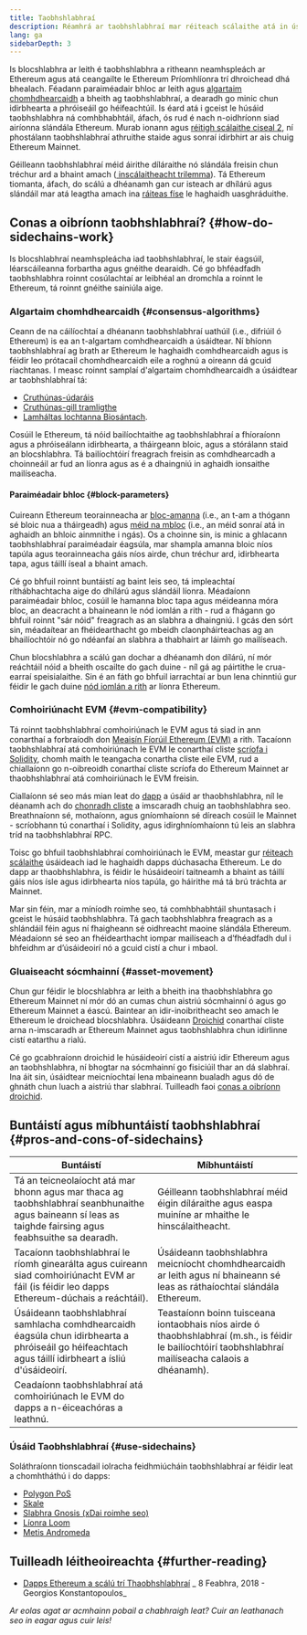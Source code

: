 ```yaml
---
title: Taobhshlabhraí
description: Réamhrá ar taobhshlabhraí mar réiteach scálaithe atá in úsáid faoi láthair ag pobal Ethereum.
lang: ga
sidebarDepth: 3
---
```


Is blocshlabhra ar leith é taobhshlabhra a ritheann neamhspleách ar Ethereum agus atá ceangailte le Ethereum Príomhlíonra trí dhroichead dhá bhealach. Féadann paraiméadair bhloc ar leith agus [algartaim chomhdhearcaidh](/developers/docs/consensus-mechanisms/) a bheith ag taobhshlabhraí, a dearadh go minic chun idirbhearta a phróiseáil go héifeachtúil. Is éard atá i gceist le húsáid taobhshlabhra ná comhbhabhtáil, áfach, ós rud é nach n-oidhríonn siad airíonna slándála Ethereum. Murab ionann agus [réitigh scálaithe ciseal 2](/layer-2/), ní phostálann taobhshlabhraí athruithe staide agus sonraí idirbhirt ar ais chuig Ethereum Mainnet.

Géilleann taobhshlabhraí méid áirithe díláraithe nó slándála freisin chun tréchur ard a bhaint amach ([ inscálaitheacht trilemma](https://vitalik.eth.limo/general/2021/05/23/scaling.html)). Tá Ethereum tiomanta, áfach, do scálú a dhéanamh gan cur isteach ar dhílárú agus slándáil mar atá leagtha amach ina [ráiteas físe](/roadmap/vision/) le haghaidh uasghráduithe.

## Conas a oibríonn taobhshlabhraí? {#how-do-sidechains-work}

Is blocshlabhraí neamhspleácha iad taobhshlabhraí, le stair éagsúil, léarscáileanna forbartha agus gnéithe dearaidh. Cé go bhféadfadh taobhshlabhra roinnt cosúlachtaí ar leibhéal an dromchla a roinnt le Ethereum, tá roinnt gnéithe sainiúla aige.

### Algartaim chomhdhearcaidh {#consensus-algorithms}

Ceann de na cáilíochtaí a dhéanann taobhshlabhraí uathúil (i.e., difriúil ó Ethereum) is ea an t-algartam comhdhearcaidh a úsáidtear. Ní bhíonn taobhshlabhraí ag brath ar Ethereum le haghaidh comhdhearcaidh agus is féidir leo prótacail chomhdhearcaidh eile a roghnú a oireann dá gcuid riachtanas. I measc roinnt samplaí d'algartaim chomhdhearcaidh a úsáidtear ar taobhshlabhraí tá:

- [Cruthúnas-údaráis](/developers/docs/consensus-mechanisms/poa/)
- [Cruthúnas-gill tramligthe](https://en.bitcoin.it/wiki/Delegated_proof_of_stake)
- [Lamháltas lochtanna Biosántach](https://decrypt.co/resources/byzantine-fault-tolerance-what-is-it-explained).

Cosúil le Ethereum, tá nóid bailíochtaithe ag taobhshlabhraí a fhíoraíonn agus a phróiseálann idirbhearta, a tháirgeann bloic, agus a stórálann staid an blocshlabhra. Tá bailíochtóirí freagrach freisin as comhdhearcadh a choinneáil ar fud an líonra agus as é a dhaingniú in aghaidh ionsaithe mailíseacha.

#### Paraiméadair bhloc {#block-parameters}

Cuireann Ethereum teorainneacha ar [bloc-amanna](/developers/docs/blocks/#block-time) (i.e., an t-am a thógann sé bloic nua a tháirgeadh) agus [méid na mbloc](/developers/docs/blocks/#block-size) (i.e., an méid sonraí atá in aghaidh an bhloic ainmnithe i ngás). Os a choinne sin, is minic a ghlacann taobhshlabhraí paraiméadair éagsúla, mar shampla amanna bloic níos tapúla agus teorainneacha gáis níos airde, chun tréchur ard, idirbhearta tapa, agus táillí íseal a bhaint amach.

Cé go bhfuil roinnt buntáistí ag baint leis seo, tá impleachtaí ríthábhachtacha aige do dhílárú agus slándáil líonra. Méadaíonn paraiméadair bhloc, cosúil le hamanna bloc tapa agus méideanna móra bloc, an deacracht a bhaineann le nód iomlán a rith - rud a fhágann go bhfuil roinnt "sár nóid" freagrach as an slabhra a dhaingniú. I gcás den sórt sin, méadaítear an fhéidearthacht go mbeidh claonpháirteachas ag an bhailíochtóir nó go ndéanfaí an slabhra a thabhairt ar láimh go mailíseach.

Chun blocshlabhra a scálú gan dochar a dhéanamh don dílárú, ní mór reáchtáil nóid a bheith oscailte do gach duine - níl gá ag páirtithe le crua-earraí speisialaithe. Sin é an fáth go bhfuil iarrachtaí ar bun lena chinntiú gur féidir le gach duine [nód iomlán a rith](/developers/docs/nodes-and-clients/#why-should-i-run-an-ethereum-node) ar líonra Ethereum.

### Comhoiriúnacht EVM {#evm-compatibility}

Tá roinnt taobhshlabhraí comhoiriúnach le EVM agus tá siad in ann conarthaí a forbraíodh don [Meaisín Fíorúil Ethereum (EVM)](/developers/docs/evm/) a rith. Tacaíonn taobhshlabhraí atá comhoiriúnach le EVM le conarthaí cliste [scríofa i Solidity](/developers/docs/smart-contracts/languages/), chomh maith le teangacha conartha cliste eile EVM, rud a chiallaíonn go n-oibreoidh conarthaí cliste scríofa do Ethereum Mainnet ar thaobhshlabhraí atá comhoiriúnach le EVM freisin.

Ciallaíonn sé seo más mian leat do [dapp](/developers/docs/dapps/) a úsáid ar thaobhshlabhra, níl le déanamh ach do [chonradh cliste](/developers/docs/smart-contracts/) a imscaradh chuig an taobhshlabhra seo. Breathnaíonn sé, mothaíonn, agus gníomhaíonn sé díreach cosúil le Mainnet - scríobhann tú conarthaí i Solidity, agus idirghníomhaíonn tú leis an slabhra tríd na taobhshlabhraí RPC.

Toisc go bhfuil taobhshlabhraí comhoiriúnach le EVM, meastar gur [réiteach scálaithe](/developers/docs/scaling/) úsáideach iad le haghaidh dapps dúchasacha Ethereum. Le do dapp ar thaobhshlabhra, is féidir le húsáideoirí taitneamh a bhaint as táillí gáis níos ísle agus idirbhearta níos tapúla, go háirithe má tá brú tráchta ar Mainnet.

Mar sin féin, mar a míníodh roimhe seo, tá comhbhabhtáil shuntasach i gceist le húsáid taobhshlabhra. Tá gach taobhshlabhra freagrach as a shlándáil féin agus ní fhaigheann sé oidhreacht maoine slándála Ethereum. Méadaíonn sé seo an fhéidearthacht iompar mailíseach a d’fhéadfadh dul i bhfeidhm ar d’úsáideoirí nó a gcuid cistí a chur i mbaol.

### Gluaiseacht sócmhainní {#asset-movement}

Chun gur féidir le blocshlabhra ar leith a bheith ina thaobhshlabhra go Ethereum Mainnet ní mór dó an cumas chun aistriú sócmhainní ó agus go Ethereum Mainnet a éascú. Baintear an idir-inoibritheacht seo amach le Ethereum le droichead blocshlabhra. Úsáideann [Droichid](/bridges/) conarthaí cliste arna n-imscaradh ar Ethereum Mainnet agus taobhshlabhra chun idirlinne cistí eatarthu a rialú.

Cé go gcabhraíonn droichid le húsáideoirí cistí a aistriú idir Ethereum agus an taobhshlabhra, ní bhogtar na sócmhainní go fisiciúil thar an dá slabhraí. Ina áit sin, úsáidtear meicníochtaí lena mbaineann bualadh agus dó de ghnáth chun luach a aistriú thar slabhraí. Tuilleadh faoi [conas a oibríonn droichid](/developers/docs/bridges/#how-do-bridges-work).

## Buntáistí agus míbhuntáistí taobhshlabhraí {#pros-and-cons-of-sidechains}

| Buntáistí                                                                                                                                                | Míbhuntáistí                                                                                                                                           |
| -------------------------------------------------------------------------------------------------------------------------------------------------------- | ------------------------------------------------------------------------------------------------------------------------------------------------------ |
| Tá an teicneolaíocht atá mar bhonn agus mar thaca ag taobhshlabhraí seanbhunaithe agus baineann sí leas as taighde fairsing agus feabhsuithe sa dearadh. | Géilleann taobhshlabhraí méid éigin díláraithe agus easpa muiníne ar mhaithe le hinscálaitheacht.                                                      |
| Tacaíonn taobhshlabhraí le ríomh ginearálta agus cuireann siad comhoiriúnacht EVM ar fáil (is féidir leo dapps Ethereum-dúchais a reáchtáil).            | Úsáideann taobhshlabhra meicníocht chomhdhearcaidh ar leith agus ní bhaineann sé leas as ráthaíochtaí slándála Ethereum.                               |
| Úsáideann taobhshlabhraí samhlacha comhdhearcaidh éagsúla chun idirbhearta a phróiseáil go héifeachtach agus táillí idirbheart a ísliú d'úsáideoirí.     | Teastaíonn boinn tuisceana iontaobhais níos airde ó thaobhshlabhraí (m.sh., is féidir le bailíochtóirí taobhshlabhraí mailíseacha calaois a dhéanamh). |
| Ceadaíonn taobhshlabhraí atá comhoiriúnach le EVM do dapps a n-éiceachóras a leathnú.                                                                    |                                                                                                                                                        |

### Úsáid Taobhshlabhraí {#use-sidechains}

Soláthraíonn tionscadail iolracha feidhmiúcháin taobhshlabhraí ar féidir leat a chomhtháthú i do dapps:

- [Polygon PoS](https://polygon.technology/solutions/polygon-pos)
- [Skale](https://skale.network/)
- [Slabhra Gnosis (xDai roimhe seo)](https://www.gnosischain.com/)
- [Líonra Loom](https://loomx.io/)
- [Metis Andromeda](https://www.metis.io/)

## Tuilleadh léitheoireachta {#further-reading}

- [Dapps Ethereum a scálú trí Thaobhshlabhraí](https://medium.com/loom-network/dappchains-scaling-ethereum-dapps-through-sidechains-f99e51fff447) _ 8 Feabhra, 2018 - Georgios Konstantopoulos_

_Ar eolas agat ar acmhainn pobail a chabhraigh leat? Cuir an leathanach seo in eagar agus cuir leis!_
